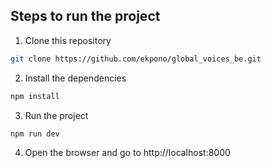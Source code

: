 ## Steps to run the project

1. Clone this repository
```bash
git clone https://github.com/ekpono/global_voices_be.git
```

2. Install the dependencies
```bash
npm install
```

3. Run the project
```bash
npm run dev
```

4. Open the browser and go to http://localhost:8000
